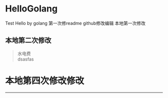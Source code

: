 # HelloGolang
Test Hello by golang
第一次修readme
github修改编辑
本地第一次修改
## 本地第二次修改
> 水电费  
> dsasfas

# 本地第四次修改修改



-------------------------------
